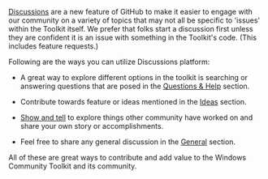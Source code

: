 [Discussions](https://github.com/windows-toolkit/WindowsCommunityToolkit/discussions) are a new feature of GitHub to make it easier to engage with our community on a variety of topics that may not all be specific to 'issues' within the Toolkit itself. We prefer that folks start a discussion first unless they are confident it is an issue with something in the Toolkit's code. (This includes feature requests.)

Following are the ways you can utilize Discussions platform: 

- A great way to explore different options in the toolkit is searching or answering questions that are posed in the [Questions & Help](https://github.com/windows-toolkit/WindowsCommunityToolkit/discussions/categories/questions-help) section.

- Contribute towards feature or ideas mentioned in the [Ideas]( https://github.com/windows-toolkit/WindowsCommunityToolkit/discussions/categories/ideas) section. 

- [Show and tell]( https://github.com/windows-toolkit/WindowsCommunityToolkit/discussions/categories/show-and-tell) to explore things other community have worked on and share your own story or accomplishments.

- Feel free to share any general discussion in the [General](https://github.com/windows-toolkit/WindowsCommunityToolkit/discussions/categories/general) section.

All of these are great ways to contribute and add value to the Windows Community Toolkit and its community. 
